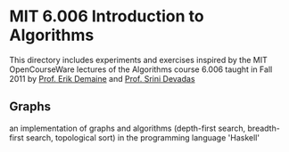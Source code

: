 # MIT 6.006 Introduction to Algorithms

This directory includes experiments and exercises inspired by the MIT
OpenCourseWare lectures of the Algorithms course 6.006 taught in Fall 2011 by
[Prof. Erik Demaine](http://erikdemaine.org/) and
[Prof. Srini Devadas](http://people.csail.mit.edu/devadas/)

## Graphs
an implementation of graphs and algorithms (depth-first search, breadth-first
search, topological sort) in the programming language 'Haskell'
